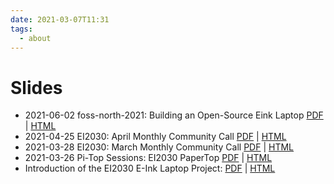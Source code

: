 ```yaml
---
date: 2021-03-07T11:31
tags:
  - about
---
```


# Slides

- 2021-06-02 foss-north-2021: Building an Open-Source Eink Laptop [PDF](static/foss-north-2021/building-an-open-source-eink-laptop_asoto.pdf) | [HTML](static/foss-north-2021/index.html)
- 2021-04-25 EI2030: April Monthly Community Call [PDF](static/ei2030/2021-04-25/slides.pdf) | [HTML](static/ei2030/2021-04-25/slides.html)
- 2021-03-28 EI2030: March Monthly Community Call [PDF](static/ei2030/2021-03-28/slides.pdf) | [HTML](static/ei2030/2021-03-28/slides.html)
- 2021-03-26 Pi-Top Sessions: EI2030 PaperTop [PDF](static/slides/pi-top/03-26-21/slides.pdf) | [HTML](static/slides/pi-top/03-26-21/slides.html)
- Introduction of the EI2030 E-Ink Laptop Project: [PDF](static/slides/community-built-eink-laptop-project/slides.pdf) | [HTML](static/slides/community-built-eink-laptop-project/slides.html)
